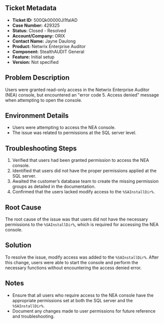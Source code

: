 ## Ticket Metadata
- **Ticket ID:** 500Qk00000JI1faIAD
- **Case Number:** 429325
- **Status:** Closed - Resolved
- **Account/Company:** ORIX
- **Contact Name:** Jayne Daulong
- **Product:** Netwrix Enterprise Auditor
- **Component:** StealthAUDIT General
- **Feature:** Initial setup
- **Version:** Not specified

## Problem Description
Users were granted read-only access in the Netwrix Enterprise Auditor (NEA) console, but encountered an "error code 5. Access denied" message when attempting to open the console.

## Environment Details
- Users were attempting to access the NEA console.
- The issue was related to permissions at the SQL server level.

## Troubleshooting Steps
1. Verified that users had been granted permission to access the NEA console.
2. Identified that users did not have the proper permissions applied at the SQL server.
3. Awaited the customer’s database team to create the missing permission groups as detailed in the documentation.
4. Confirmed that the users lacked modify access to the `%SAInstallDir%`.

## Root Cause
The root cause of the issue was that users did not have the necessary permissions to the `%SAInstallDir%`, which is required for accessing the NEA console.

## Solution
To resolve the issue, modify access was added to the `%SAInstallDir%`. After this change, users were able to start the console and perform the necessary functions without encountering the access denied error.

## Notes
- Ensure that all users who require access to the NEA console have the appropriate permissions set at both the SQL server and the `%SAInstallDir%`.
- Document any changes made to user permissions for future reference and troubleshooting.